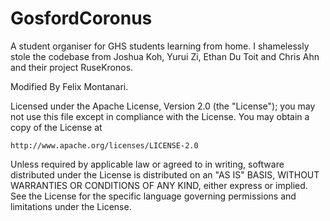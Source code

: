 # GosfordCoronus

A student organiser for GHS students learning from home. I shamelessly stole the codebase from Joshua Koh, Yurui Zi, Ethan Du Toit and Chris Ahn and their project RuseKronos. 

Modified By Felix Montanari.

Licensed under the Apache License, Version 2.0 (the "License");
you may not use this file except in compliance with the License.
You may obtain a copy of the License at

    http://www.apache.org/licenses/LICENSE-2.0

Unless required by applicable law or agreed to in writing, software
distributed under the License is distributed on an "AS IS" BASIS,
WITHOUT WARRANTIES OR CONDITIONS OF ANY KIND, either express or implied.
See the License for the specific language governing permissions and
limitations under the License.
